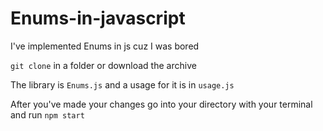 # Enums-in-javascript

I've implemented Enums in js cuz I was bored

``git clone`` in a folder or download the archive

The library is ``Enums.js`` and a usage for it is in ``usage.js``

After you've made your changes go into your directory with your terminal and run ``npm start``
